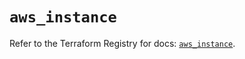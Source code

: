# `aws_instance`

Refer to the Terraform Registry for docs: [`aws_instance`](https://registry.terraform.io/providers/hashicorp/aws/6.7.0/docs/resources/instance).
